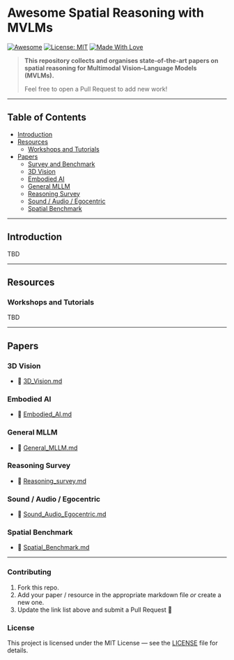 # Awesome Spatial Reasoning with MVLMs

[![Awesome](https://cdn.rawgit.com/sindresorhus/awesome/d7305f38d29fed78fa85652e3a63e154dd8e8829/media/badge.svg)](https://github.com/hee9joon/Awesome-Diffusion-Models)
[![License: MIT](https://img.shields.io/badge/License-MIT-green.svg)](https://opensource.org/licenses/MIT)
[![Made With Love](https://img.shields.io/badge/Made%20With-Love-red.svg)](https://github.com/chetanraj/awesome-github-badges)

> **This repository collects and organises state‑of‑the‑art papers on spatial reasoning for Multimodal Vision–Language Models (MVLMs).**
>
> Feel free to open a Pull Request to add new work!

---

## Table of Contents

- [Introduction](#introduction)
- [Resources](#resources)
  - [Workshops and Tutorials](#workshops-and-tutorials)
- [Papers](#papers)
  - [Survey and Benchmark](#survey-and-benchmark)
  - [3D Vision](#3d-vision)
  - [Embodied AI](#embodied-ai)
  - [General MLLM](#general-mllm)
  - [Reasoning Survey](#reasoning-survey)
  - [Sound / Audio / Egocentric](#sound--audio--egocentric)
  - [Spatial Benchmark](#spatial-benchmark)

---

## Introduction
TBD

---

## Resources

### Workshops and Tutorials

TBD

---

## Papers

### 3D Vision

- 🔗 [3D_Vision.md](./3D_Vision.md)

### Embodied AI

- 🔗 [Embodied_AI.md](./Embodied_AI.md)

### General MLLM

- 🔗 [General_MLLM.md](./General_MLLM.md)

### Reasoning Survey

- 🔗 [Reasoning_survey.md](./Reasoning_survey.md)

### Sound / Audio / Egocentric

- 🔗 [Sound_Audio_Egocentric.md](./Sound_Audio_Egocentric.md)

### Spatial Benchmark

- 🔗 [Spatial_Benchmark.md](./Spatial_Benchmark.md)

---

### Contributing

1. Fork this repo.
2. Add your paper / resource in the appropriate markdown file *or* create a new one.
3. Update the link list above and submit a Pull Request 🎉

### License

This project is licensed under the MIT License — see the [LICENSE](LICENSE) file for details.

